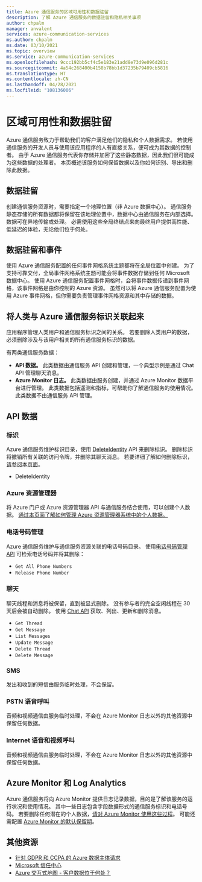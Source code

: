```yaml
---
title: Azure 通信服务的区域可用性和数据驻留
description: 了解 Azure 通信服务的数据驻留和隐私相关事项
author: chpalm
manager: anvalent
services: azure-communication-services
ms.author: chpalm
ms.date: 03/10/2021
ms.topic: overview
ms.service: azure-communication-services
ms.openlocfilehash: 9ccc192bb5cf4c5e183e21add8e73d9e096d281c
ms.sourcegitcommit: 4a54c268400b4158b78bb1d37235b79409cb5816
ms.translationtype: HT
ms.contentlocale: zh-CN
ms.lasthandoff: 04/28/2021
ms.locfileid: "108136006"
---
```

# <a name="region-availability-and-data-residency"></a>区域可用性和数据驻留

Azure 通信服务致力于帮助我们的客户满足他们的隐私和个人数据需求。 若使用通信服务的开发人员与使用该应用程序的人有直接关系，便可成为其数据的控制者。 由于 Azure 通信服务代表你存储并加密了这些静态数据，因此我们很可能成为这些数据的处理者。 本页概述该服务如何保留数据以及你如何识别、导出和删除此数据。

## <a name="data-residency"></a>数据驻留

创建通信服务资源时，需要指定一个地理位置（非 Azure 数据中心）。 通信服务静态存储的所有数据都将保留在该地理位置中，数据中心由通信服务在内部选择。 数据可在异地传输或处理。 必需使用这些全局终结点来向最终用户提供高性能、低延迟的体验，无论他们位于何处。

## <a name="data-residency-and-events"></a>数据驻留和事件

使用 Azure 通信服务配置的任何事件网格系统主题都将在全局位置中创建。 为了支持可靠交付，全局事件网格系统主题可能会将事件数据存储到任何 Microsoft 数据中心。 使用 Azure 通信服务配置事件网格时，会将事件数据传递到事件网格，该事件网格是由你控制的 Azure 资源。 虽然可以将 Azure 通信服务配置为使用 Azure 事件网格，但你需要负责管理事件网格资源和其中存储的数据。

## <a name="relating-humans-to-azure-communication-services-identities"></a>将人类与 Azure 通信服务标识关联起来

应用程序管理人类用户和通信服务标识之间的关系。 若要删除人类用户的数据，必须删除涉及与该用户相关的所有通信服务标识的数据。

有两类通信服务数据：
- **API 数据。** 此类数据由通信服务 API 创建和管理，一个典型示例是通过 Chat API 管理聊天消息。
- **Azure Monitor 日志。** 此类数据由服务创建，并通过 Azure Monitor 数据平台进行管理。 此类数据包括遥测和指标，可帮助你了解通信服务的使用情况。 此类数据不由通信服务 API 管理。

## <a name="api-data"></a>API 数据

### <a name="identities"></a>标识

Azure 通信服务维护标识目录，使用 [DeleteIdentity](/rest/api/communication/communicationidentity/delete) API 来删除标识。 删除标识将撤销所有关联的访问令牌，并删除其聊天消息。 若要详细了解如何删除标识，[请参阅本页面](../quickstarts/access-tokens.md)。

- DeleteIdentity

### <a name="azure-resource-manager"></a>Azure 资源管理器

将 Azure 门户或 Azure 资源管理器 API 与通信服务结合使用，可以创建个人数据。 [通过本页面了解如何管理 Azure 资源管理器系统中的个人数据。](../../azure-resource-manager/management/resource-manager-personal-data.md)

### <a name="telephone-number-management"></a>电话号码管理

Azure 通信服务维护与通信服务资源关联的电话号码目录。 使用[电话号码管理 API](/rest/api/communication/phonenumbers) 可检索电话号码并将其删除：

- `Get All Phone Numbers`
- `Release Phone Number`

### <a name="chat"></a>聊天

聊天线程和消息将被保留，直到被显式删除。 没有参与者的完全空闲线程在 30 天后会被自动删除。 使用 [Chat API](/rest/api/communication/chat/chatthread) 获取、列出、更新和删除消息。

- `Get Thread`
- `Get Message`
- `List Messages`
- `Update Message`
- `Delete Thread`
- `Delete Message`

### <a name="sms"></a>SMS

发出和收到的短信由服务临时处理，不会保留。

### <a name="pstn-voice-calling"></a>PSTN 语音呼叫

音频和视频通信由服务临时处理，不会在 Azure Monitor 日志以外的其他资源中保留任何数据。

### <a name="internet-voice-and-video-calling"></a>Internet 语音和视频呼叫

音频和视频通信由服务临时处理，不会在 Azure Monitor 日志以外的其他资源中保留任何数据。

## <a name="azure-monitor-and-log-analytics"></a>Azure Monitor 和 Log Analytics

Azure 通信服务将向 Azure Monitor 提供日志记录数据，目的是了解该服务的运行状况和使用情况。 其中一些日志包含字段数据形式的通信服务标识和电话号码。 若要删除任何潜在的个人数据，[请对 Azure Monitor 使用这些过程](../../azure-monitor/logs/personal-data-mgmt.md)。 可能还需配置 [Azure Monitor 的默认保留期](../../azure-monitor/logs/manage-cost-storage.md)。

## <a name="additional-resources"></a>其他资源

- [针对 GDPR 和 CCPA 的 Azure 数据主体请求](/microsoft-365/compliance/gdpr-dsr-azure)
- [Microsoft 信任中心](https://www.microsoft.com/trust-center/privacy/data-location)
- [Azure 交互式地图 - 客户数据位于何处？](https://azuredatacentermap.azurewebsites.net/)
